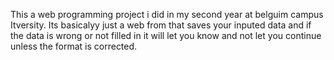 This a web programming project i did in my second year at belguim campus Itversity.
Its basicalyy just a web from that saves your inputed data and if the data is wrong or not filled in it will let you know and not let you continue unless the format is corrected.
